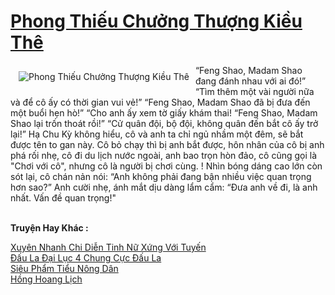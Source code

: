 <a href="https://truyenwiki.net/phong-thieu-chuong-thuong-kieu-the.35570/" title="Phong Thiếu Chưởng Thượng Kiều Thê"><h1>Phong Thiếu Chưởng Thượng Kiều Thê</h1></a><div style="display:table"><img align="right" style="float: left; padding: 10px;" src="https://truyenwiki.net/a/img/str/src/35570.jpg" alt="Phong Thiếu Chưởng Thượng Kiều Thê">“Feng Shao, Madam Shao đang đánh nhau với ai đó!” “Tìm thêm một vài người nữa và để cô ấy có thời gian vui vẻ!” “Feng Shao, Madam Shao đã bị đưa đến một buổi hẹn hò!” “Cho anh ấy xem tờ giấy khám thai! “Feng Shao, Madam Shao lại trốn thoát rồi!” “Cử quân đội, bộ đội, không quân đến bắt cô ấy trở lại!” Hạ Chu Kỳ không hiểu, cô và anh ta chỉ ngủ nhầm một đêm, sẽ bắt được tên to gan này. Cô bỏ chạy thì bị anh bắt được, hôn nhân của cô bị anh phá rối nhẹ, cô đi du lịch nước ngoài, anh bao trọn hòn đảo, cô cũng gọi là "Chơi với cô", nhưng cô là người bị chơi cùng. ! Nhìn bóng dáng cao lớn còn sót lại, cô chán nản nói: “Anh không phải đang bận nhiều việc quan trọng hơn sao?” Anh cười nhẹ, ánh mắt dịu dàng lẩm cẩm: “Đưa anh về đi, là anh nhất. Vấn đề quan trọng!"</div><p><br><b>Truyện Hay Khác :</b></p><a href="https://truyenwiki.net/xuyen-nhanh-chi-dien-tinh-nu-xung-voi-tuyen.37189/" alt="Xuyên Nhanh Chi Diễn Tinh Nữ Xứng Với Tuyến">Xuyên Nhanh Chi Diễn Tinh Nữ Xứng Với Tuyến</a><br/><a href="https://github.com/nownovels/wikidich/tree/master/truyenhay/35096" alt="Đấu La Đại Lục 4 Chung Cực Đấu La">Đấu La Đại Lục 4 Chung Cực Đấu La</a><br/><a href="https://github.com/nownovels/wikidich/tree/master/truyenhay/35444" alt="Siêu Phẩm Tiểu Nông Dân">Siêu Phẩm Tiểu Nông Dân</a><br/><a href="https://github.com/nownovels/wikidich/tree/master/truyenhay/36290" alt="Hồng Hoang Lịch">Hồng Hoang Lịch</a><br/>
